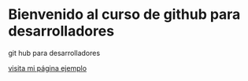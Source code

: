 # Bienvenido al curso de github para desarrolladores
git hub para desarrolladores

[visita mi página ejemplo](http://www.google.cl)
